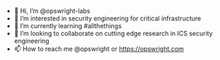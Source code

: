 - 👋 Hi, I’m @opswright-labs
- 👀 I’m interested in security engineering for critical infrastructure
- 🌱 I’m currently learning #allthethings
- 💞️ I’m looking to collaborate on cutting edge research in ICS security engineering
- 📫 How to reach me @opswright or https://opswright.com

<!---
opswright-labs/opswright-labs is a ✨ special ✨ repository because its `README.md` (this file) appears on your GitHub profile.
You can click the Preview link to take a look at your changes.
--->
